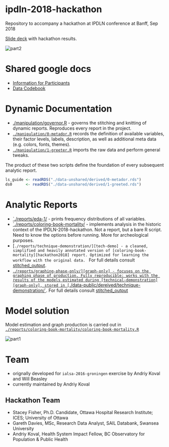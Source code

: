 # ipdln-2018-hackathon
Repository to accompany a hackathon at IPDLN conference at Banff, Sep 2018

[Slide deck][slidedeck] with hackathon results.

![part2][part2]

[slidedeck]:https://rawgit.com/andkov/ipdln-2018-hackathon/master/reports/coloring-book-mortality/ipdln-2018-banff-hackathon-results-2018-09-14.pdf

# Shared google docs

- [Information for Participants][info_participants] 
- [Data Codebook][data_codebook]

# Dynamic Documentation
- [./manipulation/governor.R][governor] - governs the stitching and knitting of dynamic reports. Reproduces every report in the project. 
- [`./manipulation/0-metador.R`][0-meta-report] records the definition of available variables, their factor levels, labels, description, as well as additional meta data (e.g. colors, fonts, themes). 
- [`./manipulation/1-greeter.R`][1-greeter-report] imports the raw data and perform general tweaks.

The product of these two scripts define the foundation of every subsequent analytic report. 
```r
ls_guide <- readRDS("./data-unshared/derived/0-metador.rds")
ds0      <- readRDS("./data-unshared/derived/1-greeted.rds")
```

# Analytic Reports

- [`./reports/eda-1/][eda1] - prints frequency distributions of all variables. 
- [`./reports/coloring-book-mortality/][hackathon2018] - implements analysis in the historic context of the IPDLN-2018-hackathon. Not a report, but a bare R script. Need to know the options before running. More for archeological purposes.  
- [`./reports/technique-demonstration/][tech-demo] - a cleaned, simplified and heavily annotated version of [coloring-book-mortality][hackathon2018] report. Optimized for learning the workflow with the original data. ` For full details consult [stitched_output][tech-demo-stitched]. 
- [`./reports/graphing-phase-only/][graph-only] - focuses on the graphing phase of production. Fully reproducible: works with the results of the models estimated during [technical-demonstration][graph-only], stored in [`./data-public/dereived/technique-demonstration/`][tech-demo-derived]. For full details consult [stitched_output][graph-only-stitched]

[hackathon2018]:https://github.com/andkov/ipdln-2018-hackathon/blob/master/reports/coloring-book-mortality/coloring-book-mortality.R

[tech-demo]:https://raw.githack.com/andkov/ipdln-2018-hackathon/master/reports/technique-demonstration/technique-demonstration-1.html
[tech-demo-stitched]:https://raw.githack.com/andkov/ipdln-2018-hackathon/master/reports/technique-demonstration/stitched_output/technique-demonstration.html
[graph-only]:https://raw.githack.com/andkov/ipdln-2018-hackathon/master/reports/graphing-phase-only/graphing-phase-only-1.html
[graph-only-stitched]:https://raw.githack.com/andkov/ipdln-2018-hackathon/master/reports/graphing-phase-only/stitched_output/graphing-phase-only.html
[tech-demo-derived]:./data-public/derived/technique-demonstration/



# Model solution

Model estimation and graph production is carried out in [`./reports/coloring-book-mortality/coloring-book-mortality.R`][colorbook]

[colorbook]:https://github.com/andkov/ipdln-2018-hackathon/blob/master/reports/coloring-book-mortality/coloring-book-mortality.R
![part1][part1]


[info_participants]:data-public/raw/IPDLN_Hackathon_Information_August2018.pdf
      
[data_codebook]:data-public/raw/IPDLN_Hackathon_Synth_Data_Codebook_Final.pdf
      

[governor]:https://github.com/andkov/ipdln-2018-hackathon/blob/master/manipulation/governor.R
[0-meta-report]:https://rawgit.com/andkov/ipdln-2018-hackathon/master/manipulation/stitched-output/0-metador.html
[1-greeter-report]:https://rawgit.com/andkov/ipdln-2018-hackathon/master/manipulation/stitched-output/1-greeter.html
[eda1]:https://rawgit.com/andkov/ipdln-2018-hackathon/master/reports/eda-1/eda-1.html
[part1]:https://raw.githubusercontent.com/andkov/ipdln-2018-hackathon/master/reports/coloring-book-mortality/results-part-1.gif
[part2]:https://raw.githubusercontent.com/andkov/ipdln-2018-hackathon/master/reports/coloring-book-mortality/results-part-2.gif

# Team

- orignally developed for `ialsa-2016-groningen` exercise by Andriy Koval and Will Beasley
- currently maintained by Andriy Koval

## Hackathon Team
- Stacey Fisher, Ph.D. Candidate, Ottawa Hospital Research Institute; ICES; University of Ottawa
- Gareth Davies, MSc, Research Data Analyst, SAIL Databank, Swansea University
- Andriy Koval, Health System Impact Fellow, BC Observatory for Population & Public Health




